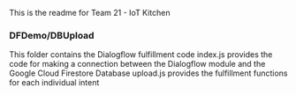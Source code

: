 This is the readme for Team 21 - IoT Kitchen

### DFDemo/DBUpload
This folder contains the Dialogflow fulfillment code
index.js provides the code for making a connection between the Dialogflow module and the Google Cloud Firestore Database
upload.js provides the fulfillment functions for each individual intent
